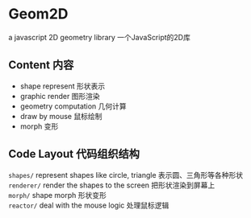 Geom2D
======

a javascript 2D geometry library 一个JavaScript的2D库


## Content 内容

- shape represent 形状表示
- graphic render 图形渲染
- geometry computation 几何计算
- draw by mouse 鼠标绘制
- morph 变形

## Code Layout 代码组织结构

`shapes/` represent shapes like circle, triangle 表示圆、三角形等各种形状  
`renderer/` render the shapes to the screen 把形状渲染到屏幕上  
`morph/` shape morph 形状变形  
`reactor/` deal with the mouse logic 处理鼠标逻辑  
